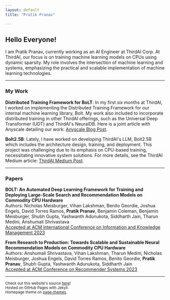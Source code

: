 ```yaml
---
layout: default
title: "Pratik Pranav"

---
```


## Hello Everyone!
I am Pratik Pranav, currently working as an AI Engineer at ThirdAI Corp. At ThirdAI, our focus is on training machine learning models on CPUs using dynamic sparsity. My role involves the intersection of machine learning and systems, emphasizing the practical and scalable implementation of machine learning technologies.

---

### My Work

**Distributed Training Framework for BoLT**: In my first six months at ThirdAI, I worked on implementing the Distributed Training Framework for our internal machine learning library, Bolt. My work also included to incorporate distributed training in other ThirdAI offerings, such as the Universal Deep Transformer (UDT) and ThirdAI's NeuralDB. Here is a joint article with Anyscale detailing our work: [Anyscale Blog Post](https://www.anyscale.com/blog/how-thirdai-uses-ray-for-parallel-training-of-billion-parameter-neural-networks-on-commodity-cpus).

**Bolt2.5B**: Lately, I have worked on developing ThirdAI's LLM, Bolt2.5B which includes the architecture design, training, and deployment. This project was challenging due to its emphasis on CPU-based training, necessitating innovative system solutions. For more details, see the ThirdAI Medium article: [ThirdAI Medium Post](https://medium.com/thirdai-blog/introducing-the-worlds-first-generative-llm-pre-trained-only-on-cpus-meet-thirdai-s-bolt2-5b-10c0600e1af4).

---

### Papers

**BOLT: An Automated Deep Learning Framework for Training and Deploying Large-Scale Search and Recommendation Models on Commodity CPU Hardware**  
Authors: Nicholas Meisburger, Vihan Lakshman, Benito Geordie, Joshua Engels, David Torres Ramos, **Pratik Pranav**, Benjamin Coleman, Benjamin Meisburger, Shubh Gupta, Yashwanth Adunukota, Siddharth Jain, Tharun Medini, Anshumali Shrivastava  
[Accepted at ACM International Conference on Information and Knowledge Management 2023](https://dl.acm.org/doi/abs/10.1145/3583780.3615458)

**From Research to Production: Towards Scalable and Sustainable Neural Recommendation Models on Commodity CPU Hardware**  
Authors: Anshumali Shrivastava, Vihan Lakshman, Tharun Medini, Nicholas Meisburger, Joshua Engels, David Torres Ramos, Benito Geordie, **Pratik Pranav**, Shubh Gupta, Yashwanth Adunukota, Siddharth Jain  
[Accepted at ACM Conference on Recommender Systems 2023](https://dl.acm.org/doi/10.1145/3604915.3610249)

---

<small>Check out this website's source [here](https://github.com/pratkpranav/pratkpranav.github.io)!  
Hosted on GitHub Pages with Jekyll.  
Homepage theme on [page-themes](https://github.com/pages-themes/minimal).</small>

